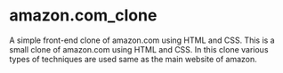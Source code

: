 # amazon.com_clone
A simple front-end clone of amazon.com using HTML and CSS.
This is a small clone of amazon.com using HTML and CSS. In this clone various types of techniques are used same as the main website of amazon.
